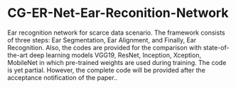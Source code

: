 # CG-ER-Net-Ear-Reconition-Network

Ear recognition network for scarce data scenario. The framework consists of three steps: Ear Segmentation, Ear Alignment, and Finally, Ear Recognition. Also, the codes are provided for the comparison with state-of-the-art deep learning models VGG19, ResNet, Inception, Xception, MobileNet in which pre-trained weights are used during training.
The code is yet partial. However, the complete code will be provided after the acceptance notification of the paper..
